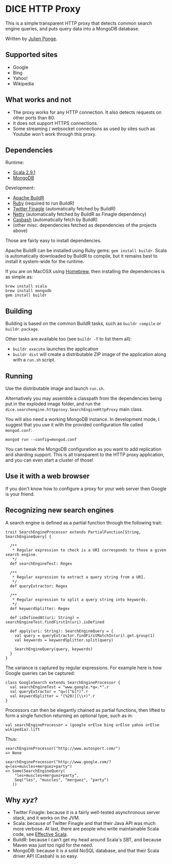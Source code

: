# DICE HTTP Proxy

This is a simple transparent HTTP proxy that detects common search engine queries, and puts query data into a MongoDB database.

Written by [Julien Ponge](http://julien.ponge.info/).

## Supported sites

* Google
* Bing
* Yahoo!
* Wikipedia

## What works and not

* The proxy works for any HTTP connection. It also detects requests on other ports than 80.
* It does not support HTTPS connections.
* Some streaming / websocket connections as used by sites such as Youtube won't work through this proxy.

## Dependencies

Runtime:

* [Scala 2.9.1](http://www.scala-lang.org/)
* [MongoDB](http://www.mongodb.org/)

Development:

* [Apache BuildR](http://buildr.apache.org/)
* [Ruby](http://www.ruby-lang.org/) (required to run BuildR)
* [Twitter Finagle](http://twitter.github.com/finagle/) (automatically fetched by BuildR)
* [Netty](http://netty.io/) (automatically fetched by BuildR as Finagle dependency)
* [Casbash](http://api.mongodb.org/scala/casbah/current/) (automatically fetch by BuildR)
* (other misc. dependencies fetched as dependencies of the projects above)

Those are fairly easy to install dependencies.

Apache BuildR can be installed using Ruby gems: `gem install buildr`. Scala is automatically downloaded by BuildR to compile, but it remains best to install it system-wide for the runtime.

If you are on MacOSX using [Homebrew](http://mxcl.github.com/homebrew/), then installing the dependencies is as simple as:

    brew install scala
    brew install mongodb
    gem install buildr

## Building

Building is based on the common BuildR tasks, such as `buildr compile` or `buildr package`.

Other tasks are available too (see `buildr -T` to list them all):

* `buildr execute` launches the application
* `buildr dist` will create a distributable ZIP image of the application along with a `run.sh` script.

## Running

Use the distributable image and launch `run.sh`.

Alternatively you may assemble a classpath from the dependencies being put in the exploded image folder, and run the `dice.searchengine.httpproxy.SearchEngineHttpProxy` main class.

You will also need a working MongoDB instance. In development mode, I suggest that you use it with the provided configuration file called `mongod.conf`:

    mongod run --config=mongod.conf

You can tweak the MongoDB configuration as you want to add replication and sharding support. This is all transparent to the HTTP proxy application, and you can even start a cluster of those!

## Use it with a web browser

If you don't know how to configure a proxy for your web server then Google is your friend.

## Recognizing new search engines

A search engine is defined as a partial function through the following trait:

    trait SearchEngineProcessor extends PartialFunction[String, SearchEngineQuery] {
    
      /**
       * Regular expression to check is a URI corresponds to those a given search engine.
       */
      def searchEngineTest: Regex
    
      /**
       * Regular expression to extract a query string from a URI.
       */
      def queryExtractor: Regex
    
      /**
       * Regular expression to split a query string into keywords.
       */
      def keywordSplitter: Regex
    
      def isDefinedAt(uri: String) = searchEngineTest.findFirstIn(uri).isDefined
    
      def apply(uri: String): SearchEngineQuery = {
        val query = queryExtractor.findFirstMatchIn(uri).get.group(1)
        val keywords = keywordSplitter.split(query)
    
        SearchEngineQuery(query, keywords)
      }
    }

The variance is captured by regular expressions. For example here is how Google queries can be captured:

    class GoogleSearch extends SearchEngineProcessor {
      val searchEngineTest = "www.google.*q=.*".r
      val queryExtractor = "q=([^&]*)".r
      val keywordSplitter = "(%20)|(\\+)".r
    }

Processors can then be elegantly chained as partial functions, then lifted to form a single function returning an optional type, such as in:

    val searchEngineProcessor = (google orElse bing orElse yahoo orElse wikipedia).lift

Thus:

    searchEngineProcessor("http://www.autosport.com/")
    => None
    
    searchEngineProcessor("http://www.google.com/?q=les+muscles+merguez+party")
    => Some(SearchEngineQuery(
        "les+muscles+merguez+party",
        Seq("les", "muscles", "merguez", "party")
       ))

## Why *xyz*?

* Twitter Finagle: because it is a fairly well-tested asynchronous server stack, and it works on the JVM.
* Scala: because of Twitter Finagle and that their Java API was much more verbose. At last, there are people who write maintainable Scala code, see [Effective Scala](http://twitter.github.com/effectivescala/).
* BuildR: because I can't get my head around Scala's SBT, and because Maven was just too rigid for the need.
* MongoDB: because it is a solid NoSQL database, and that their Scala driver API (Casbah) is so easy.
